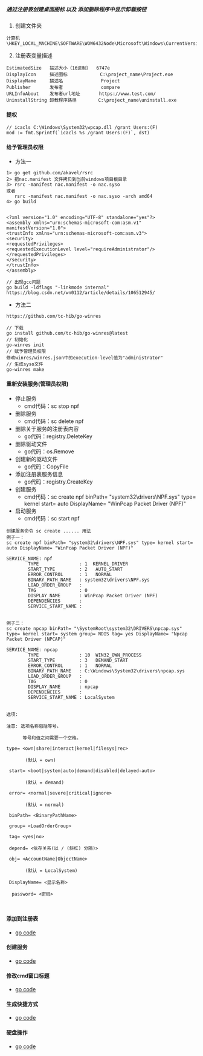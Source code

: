 ##### 通过注册表创建桌面图标 以及 添加删除程序中显示卸载按钮
1. 创建文件夹
```
计算机\HKEY_LOCAL_MACHINE\SOFTWARE\WOW6432Node\Microsoft\Windows\CurrentVersion\Uninstall\Project
```
2. 注册表变量描述
```
EstimatedSize   描述大小（16进制）  6747e
DisplayIcon     描述图标            C:\project_name\Project.exe
DisplayName     描述名              Project
Publisher       发布者              compare
URLInfoAbout    发布者url地址       https://www.test.com/
UninstallString 卸载程序路径        C:\project_name\uninstall.exe
```

#### 提权
```
// icacls C:\Windows\System32\wpcap.dll /grant Users:(F)
mod := fmt.Sprintf(`icacls %s /grant Users:(F)`, dst)
```

#### 给予管理员权限
- 方法一
```
1> go get github.com/akavel/rsrc
2> 把nac.manifest 文件拷贝到当前windows项目根目录
3> rsrc -manifest nac.manifest -o nac.syso
或者
   rsrc -manifest nac.manifest -o nac.syso -arch amd64 
4> go build


<?xml version="1.0" encoding="UTF-8" standalone="yes"?>
<assembly xmlns="urn:schemas-microsoft-com:asm.v1" manifestVersion="1.0">
<trustInfo xmlns="urn:schemas-microsoft-com:asm.v3">
<security>
<requestedPrivileges>
<requestedExecutionLevel level="requireAdministrator"/>
</requestedPrivileges>
</security>
</trustInfo>
</assembly>

// 出现gcc问题
go build -ldflags "-linkmode internal"
https://blog.csdn.net/wn0112/article/details/106512945/
```
- 方法二
```
https://github.com/tc-hib/go-winres

// 下载
go install github.com/tc-hib/go-winres@latest
// 初始化
go-winres init
// 赋予管理员权限
修改winres/winres.json中的execution-level值为"administrator"
// 生成syso文件
go-winres make
```


#### 重新安装服务(管理员权限)
- 停止服务
    - cmd代码：sc stop npf
- 删除服务
    - cmd代码：sc delete npf
- 删除关于服务的注册表内容
    - go代码：registry.DeleteKey
- 删除驱动文件
    - go代码：os.Remove
- 创建新的驱动文件
    - go代码：CopyFile
- 添加注册表服务信息
    - go代码：registry.CreateKey
- 创建服务
    - cmd代码：sc create npf binPath= "system32\drivers\NPF.sys" type= kernel start= auto DisplayName= "WinPcap Packet Driver (NPF)"
- 启动服务
    - cmd代码：sc start npf


```
创建服务命令 sc create ...... 用法
例子一：
sc create npf binPath= "system32\drivers\NPF.sys" type= kernel start= auto DisplayName= "WinPcap Packet Driver (NPF)"

SERVICE_NAME: npf
        TYPE               : 1  KERNEL_DRIVER
        START_TYPE         : 2   AUTO_START
        ERROR_CONTROL      : 1   NORMAL
        BINARY_PATH_NAME   : system32\drivers\NPF.sys
        LOAD_ORDER_GROUP   :
        TAG                : 0
        DISPLAY_NAME       : WinPcap Packet Driver (NPF)
        DEPENDENCIES       :
        SERVICE_START_NAME :


例子二：
sc create npcap binPath= "\SystemRoot\system32\DRIVERS\npcap.sys" type= kernel start= system group= NDIS tag= yes DisplayName= "Npcap Packet Driver (NPCAP)"

SERVICE_NAME: npcap
        TYPE               : 10  WIN32_OWN_PROCESS
        START_TYPE         : 3   DEMAND_START
        ERROR_CONTROL      : 1   NORMAL
        BINARY_PATH_NAME   : C:\Windows\System32\drivers\npcap.sys
        LOAD_ORDER_GROUP   :
        TAG                : 0
        DISPLAY_NAME       : npcap
        DEPENDENCIES       :
        SERVICE_START_NAME : LocalSystem


选项:

注意: 选项名称包括等号。

      等号和值之间需要一个空格。
      
type= <own|share|interact|kernel|filesys|rec>

       (默认 = own)

 start= <boot|system|auto|demand|disabled|delayed-auto>

       (默认 = demand)

 error= <normal|severe|critical|ignore>

       (默认 = normal)

 binPath= <BinaryPathName>

 group= <LoadOrderGroup>

 tag= <yes|no>

 depend= <依存关系(以 / (斜杠) 分隔)>

 obj= <AccountName|ObjectName>

       (默认 = LocalSystem)

 DisplayName= <显示名称>

  password= <密码>
  
 
```

#### 添加到注册表
- [go code](registry_windows.go)

#### 创建服务
- [go code](serve_windows.go)

#### 修改cmd窗口标题
- [go code](cmd_windows.go)

#### 生成快捷方式
- [go code](link_windows.go)

#### 硬盘操作
- [go code](dist_windows.go)